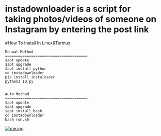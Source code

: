 # instadownloader is a script for taking photos/videos of someone on Instagram by entering the post link

   #How To Install In Linux&Termux

    Manual Method
    ======================================
    $apt update
    $apt upgrade
    $apt install python
    cd instadownloader
    pip install instaloader
    python3 ID.py


    Auto Method
    ======================================
    $apt update
    $apt upgrade
    $apt install bash
    cd instadownloader
    bash run.sh
 [![me.jpg](https://i.postimg.cc/44DC0x6X/me.jpg)](https://postimg.cc/8smnJDXY)
 
